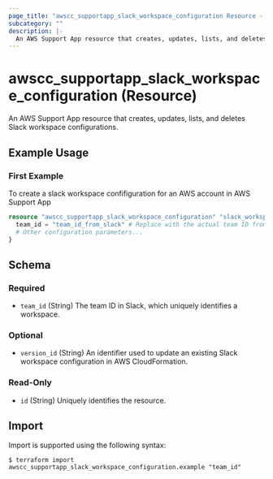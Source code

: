 ```yaml
---
page_title: "awscc_supportapp_slack_workspace_configuration Resource - terraform-provider-awscc"
subcategory: ""
description: |-
  An AWS Support App resource that creates, updates, lists, and deletes Slack workspace configurations.
---
```


# awscc_supportapp_slack_workspace_configuration (Resource)

An AWS Support App resource that creates, updates, lists, and deletes Slack workspace configurations.

## Example Usage

### First Example
To create a slack workspace confifiguration for an AWS account in AWS Support App 
```terraform
resource "awscc_supportapp_slack_workspace_configuration" "slack_workspace_example" { 
  team_id = "team_id_from_slack" # Replace with the actual team ID from Slack
  # Other configuration parameters...
}
```


<!-- schema generated by tfplugindocs -->
## Schema

### Required

- `team_id` (String) The team ID in Slack, which uniquely identifies a workspace.

### Optional

- `version_id` (String) An identifier used to update an existing Slack workspace configuration in AWS CloudFormation.

### Read-Only

- `id` (String) Uniquely identifies the resource.

## Import

Import is supported using the following syntax:

```shell
$ terraform import awscc_supportapp_slack_workspace_configuration.example "team_id"
```
